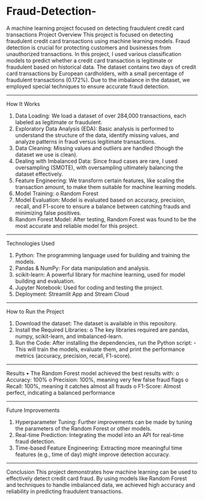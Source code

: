 # Fraud-Detection-

A machine learning project focused on detecting fraudulent credit card transactions
Project Overview
This project is focused on detecting fraudulent credit card transactions using machine learning models. Fraud detection is crucial for protecting customers and businesses from unauthorized transactions. In this project, I used various classification models to predict whether a credit card transaction is legitimate or fraudulent based on historical data.
The dataset contains two days of credit card transactions by European cardholders, with a small percentage of fraudulent transactions (0.172%). Due to the imbalance in the dataset, we employed special techniques to ensure accurate fraud detection.
________________________________________
How It Works
1.	Data Loading: We load a dataset of over 284,000 transactions, each labeled as legitimate or fraudulent.
2.	Exploratory Data Analysis (EDA): Basic analysis is performed to understand the structure of the data, identify missing values, and analyze patterns in fraud versus legitimate transactions.
3.	Data Cleaning: Missing values and outliers are handled (though the dataset we use is clean).
4.	Dealing with Imbalanced Data: Since fraud cases are rare, I used oversampling (SMOTE), with oversampling ultimately balancing the dataset effectively.
5.	Feature Engineering: We transform certain features, like scaling the transaction amount, to make them suitable for machine learning models.
6.	Model Training: 
o	Random Forest
7.	Model Evaluation: Model is evaluated based on accuracy, precision, recall, and F1-score to ensure a balance between catching frauds and minimizing false positives.
8.	Random Forest Model: After testing, Random Forest was found to be the most accurate and reliable model for this project.
________________________________________
Technologies Used
1.	Python: The programming language used for building and training the models.
2.	Pandas & NumPy: For data manipulation and analysis.
3.	scikit-learn: A powerful library for machine learning, used for model building and evaluation.
4.	Jupyter Notebook: Used for coding and testing the project.
5.	Deployment: Streamlit App and Stream Cloud
________________________________________
How to Run the Project
1.	Download the dataset: The dataset is available in this repository.
2.	Install the Required Libraries:
o	The key libraries required are pandas, numpy, scikit-learn, and imbalanced-learn.
3.	Run the Code: After installing the dependencies, run the Python script: -This will train the models, evaluate them, and print the performance metrics (accuracy, precision, recall, F1-score).
________________________________________
Results
•	The Random Forest model achieved the best results with:
o	Accuracy: 100%
o	Precision: 100%, meaning very few false fraud flags
o	Recall:  100%, meaning it catches almost all frauds
o	F1-Score: Almost perfect, indicating a balanced performance
________________________________________
Future Improvements
1.	Hyperparameter Tuning: Further improvements can be made by tuning the parameters of the Random Forest or other models.
2.	Real-time Prediction: Integrating the model into an API for real-time fraud detection.
3.	Time-based Feature Engineering: Extracting more meaningful time features (e.g., time of day) might improve detection accuracy.
________________________________________
Conclusion
This project demonstrates how machine learning can be used to effectively detect credit card fraud. By using models like Random Forest and techniques to handle imbalanced data, we achieved high accuracy and reliability in predicting fraudulent transactions.

